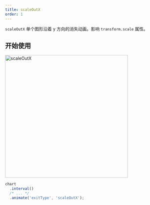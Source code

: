 ```yaml
---
title: scaleOutX
order: 1
---
```


`scaleOutX` 单个图形沿着 y 方向的消失动画。影响 `transform.scale` 属性。

## 开始使用

<img alt="scaleOutX" src="https://gw.alipayobjects.com/mdn/rms_f5c722/afts/img/A*T6mLTY3o9OoAAAAAAAAAAABkARQnAQ" width="400" />

```ts
chart
  .interval()
  /* ... */
  .animate('exitType', 'scaleOutX');
```
